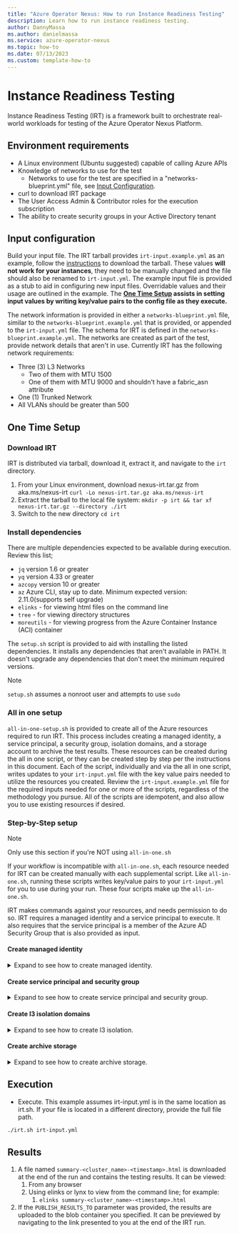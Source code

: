 ```yaml
---
title: "Azure Operator Nexus: How to run Instance Readiness Testing"
description: Learn how to run instance readiness testing.
author: DannyMassa
ms.author: danielmassa
ms.service: azure-operator-nexus
ms.topic: how-to
ms.date: 07/13/2023
ms.custom: template-how-to
---
```


# Instance Readiness Testing

Instance Readiness Testing (IRT) is a framework built to orchestrate real-world workloads for testing of the Azure Operator Nexus Platform.

## Environment requirements

- A Linux environment (Ubuntu suggested) capable of calling Azure APIs
- Knowledge of networks to use for the test
    * Networks to use for the test are specified in a "networks-blueprint.yml" file, see [Input Configuration](#input-configuration).
- curl to download IRT package
- The User Access Admin & Contributor roles for the execution subscription
- The ability to create security groups in your Active Directory tenant

## Input configuration

Build your input file. The IRT tarball provides `irt-input.example.yml` as an example, follow the [instructions](#download-irt) to download the tarball. These values **will not work for your instances**, they need to be manually changed and the file should also be renamed to `irt-input.yml`. The example input file is provided as a stub to aid in configuring new input files. Overridable values and their usage are outlined in the example. The **[One Time Setup](#one-time-setup) assists in setting input values by writing key/value pairs to the config file as they execute.**

The network information is provided in either a `networks-blueprint.yml` file, similar to the `networks-blueprint.example.yml` that is provided, or appended to the `irt-input.yml` file. The  schema for IRT is defined in the `networks-blueprint.example.yml`. The networks are created as part of the test, provide network details that aren't in use. Currently IRT has the following network requirements:

* Three (3) L3 Networks
   * Two of them with MTU 1500
   * One of them with MTU 9000 and shouldn't have a fabric_asn attribute
* One (1) Trunked Network
* All VLANs should be greater than 500

## One Time Setup

### Download IRT
IRT is distributed via tarball, download it, extract it, and navigate to the `irt` directory.
1. From your Linux environment, download nexus-irt.tar.gz from aka.ms/nexus-irt `curl -Lo nexus-irt.tar.gz aka.ms/nexus-irt`
1. Extract the tarball to the local file system: `mkdir -p irt && tar xf nexus-irt.tar.gz --directory ./irt`
1. Switch to the new directory `cd irt`


### Install dependencies
There are multiple dependencies expected to be available during execution. Review this list;

* `jq` version 1.6 or greater
* `yq` version 4.33 or greater
* `azcopy` version 10 or greater
* `az` Azure CLI, stay up to date. Minimum expected version: 2.11.0(supports self upgrade)
* `elinks` - for viewing html files on the command line
* `tree` - for viewing directory structures
* `moreutils` - for viewing progress from the Azure Container Instance (ACI) container

The `setup.sh` script is provided to aid with installing the listed dependencies. It installs any dependencies that aren't available in PATH. It doesn't upgrade any dependencies that don't meet the minimum required versions.

> [!NOTE]
> `setup.sh` assumes a nonroot user and attempts to use `sudo`

### All in one setup

`all-in-one-setup.sh` is provided to create all of the Azure resources required to run IRT. This process includes creating a managed identity, a service principal, a security group, isolation domains, and a storage account to archive the test results. These resources can be created during the all in one script, or they can be created step by step per the instructions in this document. Each of the script, individually and via the all in one script, writes updates to your `irt-input.yml` file with the key value pairs needed to utilize the resources you created. Review the `irt-input.example.yml` file for the required inputs needed for one or more of the scripts, regardless of the methodology you pursue. All of the scripts are idempotent, and also allow you to use existing resources if desired.
### Step-by-Step setup

> [!NOTE]
> Only use this section if you're NOT using `all-in-one.sh`

If your workflow is incompatible with `all-in-one.sh`, each resource needed for IRT can be created manually with each supplemental script. Like `all-in-one.sh`, running these scripts  writes key/value pairs to your `irt-input.yml` for you to use during your run. These four scripts make up the `all-in-one.sh`.

IRT makes commands against your resources, and needs permission to do so. IRT requires a managed identity and a service principal to execute. It also requires that the service principal is a  member of the Azure AD Security Group that is also provided as input.

#### Create managed identity
<details>
<summary>Expand to see how to create managed identity.</summary>

A managed identity with the following role assignments is needed to execute tests. The supplemental script, `create-managed-identity.sh` creates a managed identity with these role assignments.
* `Contributor` - For creating and manipulating resources
* `Storage Blob Data Contributor` - For reading from and writing to the storage blob container
* `Log Analytics Reader` - For reading metadata about the LAW
* `Kubernetes Connected Cluster Role` - For read/write operations on connected cluster

Executing `create-managed-identity.sh` requires the input yaml to have the following properties, all of them can be overridden by the corresponding environment variables:
```yml
MANAGED_IDENTITY:
  RESOURCE_GROUP: "<resource-group>" # env: MANAGED_IDENTITY_RESOURCE_GROUP
  NAME: "<name>" # env: MANAGED_IDENTITY_NAME
  SUBSCRIPTION: "<subscription>" # env: MANAGED_IDENTITY_SUBSCRIPTION
  LOCATION: "<location>" # env: MANAGED_IDENTITY_LOCATION
```
* `MANAGED_IDENTITY.RESOURCE_GROUP` - The resource group the managed identity is created in.
* `MANAGED_IDENTITY.NAME` - The name of the managed identity to be created.
* `MANAGED_IDENTITY.SUBSCRIPTION` - The subscription where the resource group should reside.
* `MANAGED_IDENTITY.LOCATION` - The location to create the resource group.

```bash
# Example execution of the script
./create-managed-identity.sh irt-input.yml
```

> [!NOTE]
> if `MANAGED_IDENTITY_ID` is set in the input yaml or as an environment variable the script won't create anything.

**RESULT:** This script prints a value for `MANAGED_IDENTITY_ID` and sets it to the input.yml.
See [Input Configuration](#input-configuration).

```yml
MANAGED_IDENTITY_ID: <generated_id>
```
</details>

#### Create service principal and security group
<details>
<summary>Expand to see how to create service principal and security group.</summary>

A service principal with the following role assignments. The supplemental script, `create-service-principal.sh`  creates a service principal with these role assignments, or add role assignments to an existing service principal.

* `Contributor` - For creating and manipulating resources
* `Storage Blob Data Contributor` - For reading from and writing to the storage blob container
* `Azure ARC Kubernetes Admin` - For ARC enrolling the NKS cluster

Additionally, the script creates the necessary security group, and adds the service principal to the security group. If the security group exists, it adds the service principal to the existing security group.

Executing `create-service-principal.sh` requires the input yaml to have the following properties, all of them can be overridden by the corresponding environment variables:
```yml
SERVICE_PRINCIPAL:
  NAME: "<name>" # env: SERVICE_PRINCIPAL_NAME
  AAD_GROUP_NAME: "<aad-group-name>" # env: SERVICE_PRINCIPAL_AAD_GROUP_NAME
  SUBSCRIPTION: "<subscription>" # env: SERVICE_PRINCIPAL_SUBSCRIPTION
```
* `SERVICE_PRINCIPAL.NAME` - The name of the service principal, created with the `az ad sp create-for-rbac` command.
* `SERVICE_PRINCIPAL.AAD_GROUP_NAME` - The name of the security group.
* `SERVICE_PRINCIPAL.SUBSCRIPTION` - The subscription of the service principal.

```bash
# Example execution of the script
./create-service-principal.sh irt-input.yml
```

> [!NOTE]
> if all `SP_ID`,`SP_PASSWORD`,`SP_TENANT_ID`,`AAD_GROUP_ID` are set in the yaml or as an environment variable the script skips creating them.

**RESULT:** This script prints values for `AAD_GROUP_ID`, `SP_ID`, `SP_PASSWORD`, and `SP_TENANT` and sets the values back to the input yaml.
See [Input Configuration](#input-configuration).

```yml
SP_ID: "<generated-sp-id>"
SP_PASSWORD: "<generated-sp-password>" # If SP already exists sp password is not retreivable, please fill it in.
SP_TENANT_ID: "<generated-sp-tenant-id>"
AAD_GROUP_ID: "generated-aad-group-id"
```
</details>

#### Create l3 isolation domains
<details>
<summary>Expand to see how to create l3 isolation.</summary>

The testing framework doesn't create, destroy, or manipulate isolation domains. Therefore, existing isolation domains can be used. Each isolation domain requires at least one external network. The supplemental script, `create-l3-isolation-domains.sh`. Internal networks are created, manipulated, and destroyed through the course of testing.

Executing `create-l3-isolation-domains.sh` requires one **parameter**, a path to a file containing the networks requirements. You can choose either the standalone network-blueprint.yml or the input.yml based on your workflow, both should contain the information needed.

```bash
# Example of the script being invoked using networks-blueprint.yml:
./create-l3-isolation-domains.sh networks-blueprint.yml
```

```bash
# Example of the script being invoked using irt-input.yml:
# the network-blueprint should exist under NETWORK_BLUEPRINT node.
./create-l3-isolation-domains.sh irt-input.yml
```
</details>

#### Create archive storage
<details>
<summary>Expand to see how to create archive storage.</summary>

IRT creates an html test report after running a test scenario. These reports can optionally be uploaded to a blob storage container. The supplementary script `create-archive-storage.sh` to create a storage container, storage account, and resource group if they don't already exist.

Executing `create-archive-storage.sh` requires the input yaml to have the following properties, all of them can be overridden by the corresponding environment variables:

```yml
ARCHIVE_STORAGE:
  RESOURCE_GROUP: "<resource-group>" # env: ARCHIVE_STORAGE_RESOURCE_GROUP
  ACCOUNT_NAME: "<storage-account-name>" # env: ARCHIVE_STORAGE_ACCOUNT_NAME
  CONTAINER_NAME: "<storage-container-name>" # env: ARCHIVE_STORAGE_CONTAINER_NAME
  SUBSCRIPTION: "<subscription>" # env: ARCHIVE_STORAGE_SUBSCRIPTION
  LOCATION: "<location>" # env: ARCHIVE_STORAGE_LOCATION
```
* `ARCHIVE_STORAGE_RESOURCE_GROUP` - The resource group the managed identity is created in.
* `ARCHIVE_STORAGE_ACCOUNT_NAME` - The name of the Azure storage account to be created.
* `ARCHIVE_STORAGE_CONTAINER_NAME` - The name of the blob storage container to be created.
* `SUBSCRIPTION` - The subscription where the resource group is created in.
* `LOCATION` - The location where the resource group is created in.

> [!NOTE]
> if `PUBLISH_RESULTS_TO` is set in the input yaml or as an environment variable the script skips creating a new one.

```bash
# Example execution of the script
./create-archive-storage.sh irt-input.yaml
```

**RESULT:** This script prints a value for `PUBLISH_RESULTS_TO` and sets the value in the input.yml. See [Input Configuration](#input-configuration).
```yml
PUBLISH_RESULTS_TO: <generated_id>
```
</details>

## Execution

* Execute. This example assumes irt-input.yml is in the same location as irt.sh. If your file is located in a different directory, provide the full file path.

```bash
./irt.sh irt-input.yml
```

## Results

1. A file named `summary-<cluster_name>-<timestamp>.html` is downloaded at the end of the run and contains the testing results. It can be viewed:
    1. From any browser
    1. Using elinks or lynx to view from the command line; for example:
       1.  `elinks summary-<cluster_name>-<timestamp>.html`
 1. If the `PUBLISH_RESULTS_TO` parameter was provided, the results are uploaded to the blob container you specified. It can be previewed by navigating to the link presented to you at the end of the IRT run.
